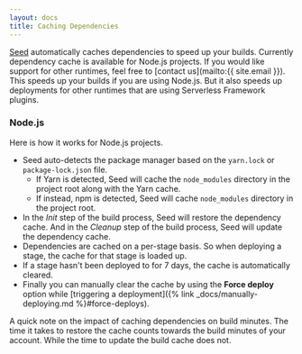 ```yaml
---
layout: docs
title: Caching Dependencies
---
```


[Seed](/) automatically caches dependencies to speed up your builds. Currently dependency cache is available for Node.js projects. If you would like support for other runtimes, feel free to [contact us](mailto:{{ site.email }}). This speeds up your builds if you are using Node.js. But it also speeds up deployments for other runtimes that are using Serverless Framework plugins.

### Node.js

Here is how it works for Node.js projects.

- Seed auto-detects the package manager based on the `yarn.lock` or `package-lock.json` file. 
  - If Yarn is detected, Seed will cache the `node_modules` directory in the project root along with the Yarn cache.
  - If instead, npm is detected, Seed will cache `node_modules` directory in the project root.
- In the _Init_ step of the build process, Seed will restore the dependency cache. And in the _Cleanup_ step of the build process, Seed will update the dependency cache.
- Dependencies are cached on a per-stage basis. So when deploying a stage, the cache for that stage is loaded up.
- If a stage hasn't been deployed to for 7 days, the cache is automatically cleared.
- Finally you can manually clear the cache by using the **Force deploy** option while [triggering a deployment]({% link _docs/manually-deploying.md %}#force-deploys).

A quick note on the impact of caching dependencies on build minutes. The time it takes to restore the cache counts towards the build minutes of your account. While the time to update the build cache does not.
